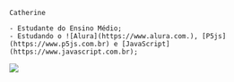     Catherine

    - Estudante do Ensino Médio;
    - Estudando o ![Alura](https://www.alura.com.), [P5js](https://www.p5js.com.br) e [JavaScript](https://www.javascript.com.br);

![](https://media.tenor.com/oYFvSy0dkB8AAAAi/lilo-and-stitch-hi.gif)
